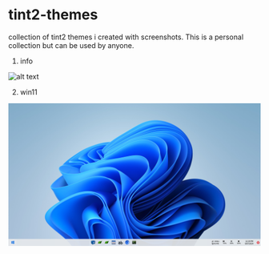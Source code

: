 # tint2-themes
collection of tint2 themes i created with screenshots. This is a personal collection but can be used by anyone.

1.  info
   
![alt text]([https://github.com/clemencyworld1/tint2-themes/blob/info/info/info.png)

2.   win11

   ![alt text](https://github.com/clemencyworld1/tint2-themes/blob/info/win11/win11.png)
